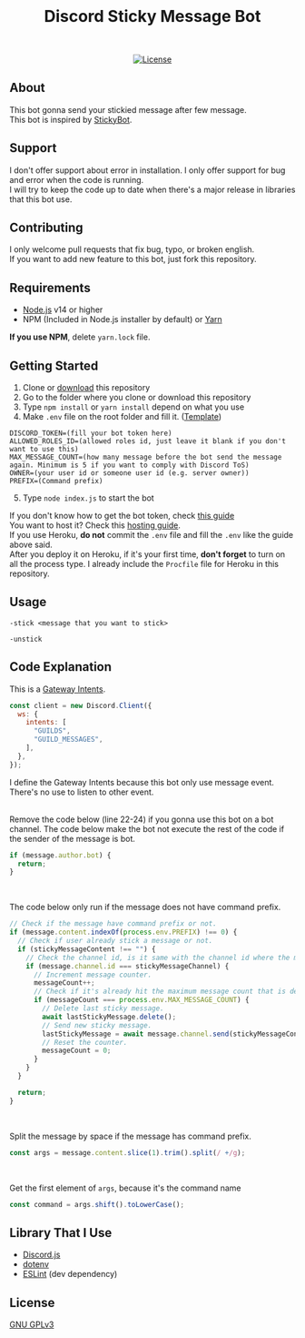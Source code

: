 <div align="center">
  <br />
    <h1>Discord Sticky Message Bot</h1>
  <br />
  <p>
    <a href="https://www.gnu.org/licenses/gpl-3.0.en.html"><img src="https://img.shields.io/badge/License-GPLv3-blue.svg" alt="License" /></a>
  </p>
</div>

## About

This bot gonna send your stickied message after few message.
<br />
This bot is inspired by [StickyBot](https://top.gg/bot/628400349979344919).

## Support

I don't offer support about error in installation. I only offer support for bug and error when the code is running.
<br />
I will try to keep the code up to date when there's a major release in libraries that this bot use.

## Contributing

I only welcome pull requests that fix bug, typo, or broken english. <br />
If you want to add new feature to this bot, just fork this repository.

## Requirements

- [Node.js](https://nodejs.org) v14 or higher
- NPM (Included in Node.js installer by default) or [Yarn](https://yarnpkg.com)

**If you use NPM**, delete `yarn.lock` file.

## Getting Started

1. Clone or [download](https://github.com/LiuAndre/discord-sticky-message-bot/releases) this repository
2. Go to the folder where you clone or download this repository
3. Type `npm install` or `yarn install` depend on what you use
4. Make `.env` file on the root folder and fill it. ([Template](https://github.com/LiuAndre/discord-sticky-message-bot/blob/c3a512f5852adf86ae67ca2829898e6cbb00186a/.env))
```env
DISCORD_TOKEN=(fill your bot token here)
ALLOWED_ROLES_ID=(allowed roles id, just leave it blank if you don't want to use this)
MAX_MESSAGE_COUNT=(how many message before the bot send the message again. Minimum is 5 if you want to comply with Discord ToS)
OWNER=(your user id or someone user id (e.g. server owner))
PREFIX=(Command prefix)
```
5. Type `node index.js` to start the bot

If you don't know how to get the bot token, check [this guide](https://anidiots.guide/getting-started/getting-started-long-version)
<br />
You want to host it? Check this [hosting guide](https://anidiots.guide/hosting).
<br />
If you use Heroku, **do not** commit the `.env` file and fill the `.env` like the guide above said.
<br />
After you deploy it on Heroku, if it's your first time, **don't forget** to turn on all the process type. I already include the `Procfile` file for Heroku in this repository.

## Usage

```
-stick <message that you want to stick>

-unstick
```

## Code Explanation

This is a [Gateway Intents](https://discord.com/developers/docs/topics/gateway#gateway-intents).
```javascript
const client = new Discord.Client({
  ws: {
    intents: [
      "GUILDS",
      "GUILD_MESSAGES",
    ],
  },
});
```
I define the Gateway Intents because this bot only use message event. There's no use to listen to other event.
<br />
<br />

Remove the code below (line 22-24) if you gonna use this bot on a bot channel.
The code below make the bot not execute the rest of the code if the sender of the message is bot.
```javascript
if (message.author.bot) {
  return;
}
```
<br />

The code below only run if the message does not have command prefix.
```javascript
// Check if the message have command prefix or not.
if (message.content.indexOf(process.env.PREFIX) !== 0) {
  // Check if user already stick a message or not.
  if (stickyMessageContent !== "") {
    // Check the channel id, is it same with the channel id where the message is stickied.
    if (message.channel.id === stickyMessageChannel) {
      // Increment message counter.
      messageCount++;
      // Check if it's already hit the maximum message count that is defined.
      if (messageCount === process.env.MAX_MESSAGE_COUNT) {
        // Delete last sticky message.
        await lastStickyMessage.delete();
        // Send new sticky message.
        lastStickyMessage = await message.channel.send(stickyMessageContent);
        // Reset the counter.
        messageCount = 0;
      }
    }
  }

  return;
}
```
<br />

Split the message by space if the message has command prefix.
```javascript
const args = message.content.slice(1).trim().split(/ +/g);
```
<br />

Get the first element of `args`, because it's the command name
```javascript
const command = args.shift().toLowerCase();
```

## Library That I Use

- [Discord.js](https://github.com/discordjs/discord.js)
- [dotenv](https://github.com/motdotla/dotenv)
- [ESLint](https://github.com/eslint/eslint) (dev dependency)

## License

[GNU GPLv3](https://choosealicense.com/licenses/gpl-3.0/)
